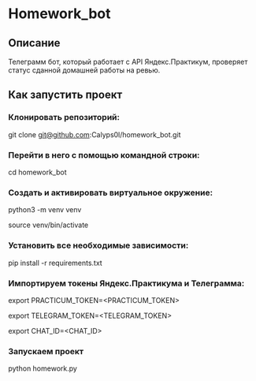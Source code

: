 # Homework_bot

## Описание

Телеграмм бот, который работает с API Яндекс.Практикум, проверяет статус сданной домашней работы на ревью.

## Как запустить проект

### Клонировать репозиторий:

git clone git@github.com:Calyps0l/homework_bot.git

### Перейти в него с помощью командной строки:

cd homework_bot

### Создать и активировать виртуальное окружение:

python3 -m venv venv

source venv/bin/activate

### Установить все необходимые зависимости:

pip install -r requirements.txt

### Импортируем токены Яндекс.Практикума и Телеграмма:

export PRACTICUM_TOKEN=<PRACTICUM_TOKEN>

export TELEGRAM_TOKEN=<TELEGRAM_TOKEN>

export CHAT_ID=<CHAT_ID>

### Запускаем проект

python homework.py
